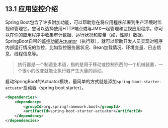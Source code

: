 ## 13.1 应用监控介绍

Spring Boot包含了许多附加功能，可以帮助您在将应用程序部署到生产环境时监视和管理它。您可以选择使用HTTP端点或与JMX一起管理和监视应用程序。你可以在你的应用程序中收集审计数据、运行状况和度量（如，性能）数据。SpringBoot自带的[监控功能Actuator](https://docs.spring.io/spring-boot/docs/current-SNAPSHOT/reference/html/production-ready-features.html#production-ready)（执行器），就可以帮助开发人员实现对程序内部运行情况的监控，比如监控服务器状况、Bean加载情况、环境变量、日志信息、线程信息等。

> 执行器是一个制造业术语，指的是用于移动或控制东西的一个机械装置，一个很小的改变就能让执行器产生大量的运动。

启动SpringBoot的Actuator模块，最简单的方式就是添加`spring-boot-starter-actuator`启动器（spring boot starter）。

```xml
<dependencies>
    <dependency>
        <groupId>org.springframework.boot</groupId>
        <artifactId>spring-boot-starter-actuator</artifactId>
    </dependency>
</dependencies>
```

